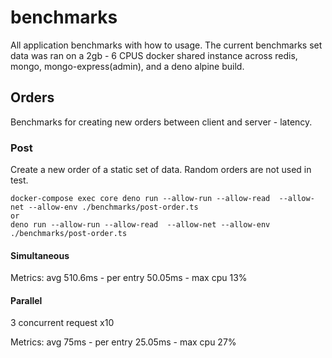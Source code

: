 # benchmarks

All application benchmarks with how to usage. The current benchmarks set data was ran on a 2gb - 6 CPUS docker shared instance across redis, mongo, mongo-express(admin), and a deno alpine build.

## Orders

Benchmarks for creating new orders between client and server - latency. 

### Post

Create a new order of a static set of data. Random orders are not used in test.

```
docker-compose exec core deno run --allow-run --allow-read  --allow-net --allow-env ./benchmarks/post-order.ts
or
deno run --allow-run --allow-read  --allow-net --allow-env ./benchmarks/post-order.ts
```

#### Simultaneous

Metrics: avg 510.6ms - per entry 50.05ms - max cpu 13%

#### Parallel

3 concurrent request x10

Metrics: avg 75ms - per entry 25.05ms - max cpu 27%
